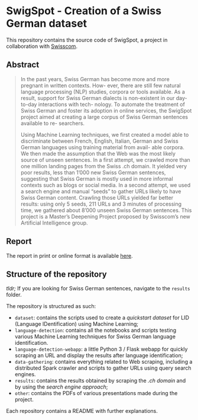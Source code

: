 # SwigSpot - Creation of a Swiss German dataset

This repository contains the source code of SwigSpot, a project in collaboration with [Swisscom](swisscom.ch). 

## Abstract

> In the past years, Swiss German has become more and more pregnant in written contexts. How- ever, there are still few natural language processing (NLP) studies, corpora or tools available. As a result, support for Swiss German dialects is non-existent in our day-to-day interactions with tech- nology. To automate the treatment of Swiss German and foster its adoption in online services, the SwigSpot project aimed at creating a large corpus of Swiss German sentences available to re- searchers.
>
> Using Machine Learning techniques, we first created a model able to discriminate between French, English, Italian, German and Swiss German languages using training material from avail- able corpora. We then made the assumption that the Web was the most likely source of unseen sentences. In a first attempt, we crawled more than one million landing pages from the Swiss .ch domain. It yielded very poor results, less than 1’000 new Swiss German sentences, suggesting that Swiss German is mostly used in more informal contexts such as blogs or social media. In a second attempt, we used a search engine and manual “seeds” to gather URLs likely to have Swiss German content. Crawling those URLs yielded far better results: using only 5 seeds, 211 URLs and 3 minutes of processing time, we gathered about 8’000 unseen Swiss German sentences.
This project is a Master’s Deepening Project proposed by Swisscom’s new Artificial Intelligence group.

## Report

The report in print or online format is available [here](https://gitlab.com/LucyLinder/schwyzertuutsch-report/-/jobs/73385224/artifacts/browse).

## Structure of the repository

_tldr;_ If you are looking for Swiss German sentences, navigate to the `results` folder.

The repository is structured as such:

* `dataset`: contains the scripts used to create a _quickstart dataset_ for LID (Language IDentification) using Machine Learning;
* `language-detection`: contains all the notebooks and scripts testing various Machine Learning techniques for Swiss German language identification.
* `language-detection-webapp`: a little Python 3 / Flask webapp for quickly scraping an URL and display the results after language identification;
* `data-gathering`: contains everything related to Web scraping, including a distributed Spark crawler and scripts to gather URLs using query search engines.
* `results`: contains the results obtained by scraping the _.ch domain_ and by using the _search engine approach_;
* `other`: contains the PDFs of various presentations made during the project.

Each repository contains a README with further explanations.
